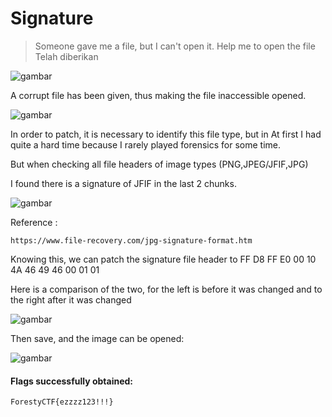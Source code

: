 # Signature
>Someone gave me a file, but I can't open it. Help me to open the file
Telah diberikan

![gambar](https://github.com/Valcar-ies/WriteUP-Seleksi-Internal-Gemastik-2023-Foresty/assets/84186470/7079926a-053e-4f0d-957e-5c650901420a)

A corrupt file has been given, thus making the file inaccessible
opened.

![gambar](https://github.com/Valcar-ies/WriteUP-Seleksi-Internal-Gemastik-2023-Foresty/assets/84186470/8dc5d92e-14e8-4578-a218-64291350106f)

In order to patch, it is necessary to identify this file type, but in
At first I had quite a hard time because I rarely played forensics for
some time.

But when checking all file headers of image types
(PNG,JPEG/JFIF,JPG)

I found there is a signature of JFIF in the last 2 chunks.

![gambar](https://github.com/Valcar-ies/WriteUP-Seleksi-Internal-Gemastik-2023-Foresty/assets/84186470/4efdea60-d5a4-4bc7-aa22-44f3fcd32465)

Reference : 
```console
https://www.file-recovery.com/jpg-signature-format.htm
```

Knowing this, we can patch the signature file header to
FF D8 FF E0 00 10 4A 46 49 46 00 01 01

Here is a comparison of the two, for the left
is before it was changed and to the right after it was changed

![gambar](https://github.com/Valcar-ies/WriteUP-Seleksi-Internal-Gemastik-2023-Foresty/assets/84186470/249db911-ce87-431d-876a-0dfa25be0737)

Then save, and the image can be opened:

![gambar](https://github.com/Valcar-ies/WriteUP-Seleksi-Internal-Gemastik-2023-Foresty/assets/84186470/dd4dd04c-3b00-4206-b5cf-309cf38a53a2)

#### Flags successfully obtained:
```console
ForestyCTF{ezzzz123!!!}
```
